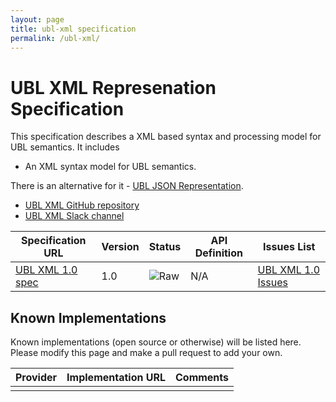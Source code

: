 ```yaml
---
layout: page
title: ubl-xml specification
permalink: /ubl-xml/
---
```


# UBL XML Represenation Specification

This specification describes a XML based syntax and processing model for UBL semantics. It includes

* An XML syntax model for UBL semantics.

There is an alternative for it - [UBL JSON Representation](http://ausdigital.org/ubl-json).

* [UBL XML GitHub repository](https://github.com/ausdigital/ausdigital-ubl-xml)
* [UBL XML Slack channel](https://ausdigital.slack.com/messages/spec-ubl-xml/)

| Specification URL | Version | Status | API Definition | Issues List |
| ----------------- | ------  | ------ | -------------- | ----------- |
| [UBL XML 1.0 spec](http://ausdigital-ubl-xml.readthedocs.io/) | 1.0 | ![Raw](http://rfc.unprotocols.org/spec:2/COSS/raw.svg) | N/A   | [UBL XML 1.0 Issues](https://github.com/ausdigital/ausdigital-ubl-xml/issues)  |

## Known Implementations

Known implementations (open source or otherwise) will be listed here.  Please modify this page and make a pull request to add your own.

|Provider|Implementation URL|Comments|
|--------|------------------|--------|
|  |  |  |
